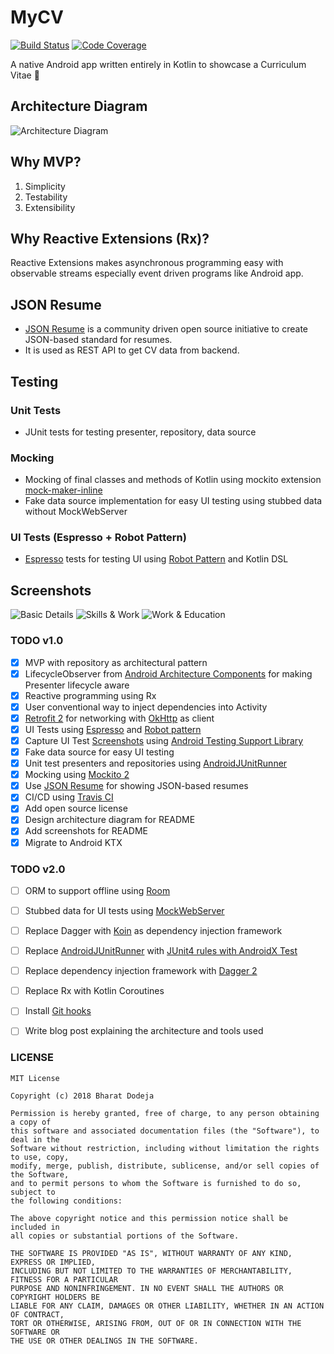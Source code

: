 # MyCV 
[![Build Status](https://img.shields.io/badge/build-passing-brightgreen.svg)](https://travis-ci.org/bharatdodeja/MyCV)
[![Code Coverage](https://img.shields.io/badge/codecov-100%25-brightgreen.svg)](https://codecov.io/gh/bharatdodeja/MyCV/)

A native Android app written entirely in Kotlin to showcase a Curriculum Vitae :page_facing_up:

## Architecture Diagram
<img src="https://github.com/bharatdodeja/MyCV/blob/master/MyCV%20Architecture%20Diagram.jpg" alt="Architecture Diagram"/>

## Why MVP?
1. Simplicity
2. Testability
3. Extensibility

## Why Reactive Extensions (Rx)?
Reactive Extensions makes asynchronous programming easy with observable streams especially event driven programs like Android app.

## JSON Resume
- [JSON Resume](https://jsonresume.org) is a community driven open source initiative to create JSON-based standard for resumes.
- It is used as REST API to get CV data from backend.

## Testing

### Unit Tests
- JUnit tests for testing presenter, repository, data source

### Mocking
- Mocking of final classes and methods of Kotlin using mockito extension [mock-maker-inline](https://github.com/mockito/mockito/wiki/What%27s-new-in-Mockito-2#mock-the-unmockable-opt-in-mocking-of-final-classesmethods)
- Fake data source implementation for easy UI testing using stubbed data without MockWebServer

### UI Tests (Espresso + Robot Pattern) 
- [Espresso](https://developer.android.com/training/testing/espresso/) tests for testing UI using [Robot Pattern](https://gist.github.com/bharatdodeja/ac001b6a24028bde56943ee40cab7dbd) and Kotlin DSL

## Screenshots
![Basic Details](screenshots/1.png "Basic details")
![Skills & Work](screenshots/2.png "Details of Skills and Work")
![Work & Education](screenshots/3.png "Details of Work and Education")

### TODO v1.0
- [X] MVP with repository as architectural pattern
- [X] LifecycleObserver from [Android Architecture Components](https://developer.android.com/topic/libraries/architecture/) for making Presenter lifecycle aware
- [X] Reactive programming using Rx
- [X] User conventional way to inject dependencies into Activity
- [X] [Retrofit 2](https://github.com/square/retrofit) for networking with [OkHttp](https://github.com/square/okhttp) as client
- [X] UI Tests using [Espresso](https://developer.android.com/training/testing/espresso/) and [Robot pattern](https://gist.github.com/bharatdodeja/ac001b6a24028bde56943ee40cab7dbd)
- [X] Capture UI Test [Screenshots](https://developer.android.com/reference/android/support/test/runner/screenshot/Screenshot) using [Android Testing Support Library](https://android.github.io/android-test/)
- [X] Fake data source for easy UI testing
- [X] Unit test presenters and repositories using [AndroidJUnitRunner](https://developer.android.com/training/testing/junit-runner)
- [X] Mocking using [Mockito 2](https://github.com/mockito/mockito)
- [X] Use [JSON Resume](https://jsonresume.org) for showing JSON-based resumes
- [X] CI/CD using [Travis CI](https://travis-ci.com/)
- [X] Add open source license
- [X] Design architecture diagram for README
- [X] Add screenshots for README
- [X] Migrate to Android KTX

### TODO v2.0
- [ ] ORM to support offline using [Room](https://developer.android.com/topic/libraries/architecture/room)
- [ ] Stubbed data for UI tests using [MockWebServer](https://github.com/square/okhttp/tree/master/mockwebserver)
- [ ] Replace Dagger with [Koin](https://insert-koin.io/) as dependency injection framework
- [ ] Replace [AndroidJUnitRunner](https://developer.android.com/training/testing/junit-runner) with [JUnit4 rules 
with AndroidX Test](https://developer.android.com/training/testing/junit-rules)
- [ ] Replace dependency injection framework with [Dagger 2](https://google.github.io/dagger/)
- [ ] Replace Rx with Kotlin Coroutines
- [ ] Install [Git hooks](https://www.atlassian.com/git/tutorials/git-hooks)
- [ ] Write blog post explaining the architecture and tools used



### LICENSE

```
MIT License

Copyright (c) 2018 Bharat Dodeja

Permission is hereby granted, free of charge, to any person obtaining a copy of 
this software and associated documentation files (the "Software"), to deal in the 
Software without restriction, including without limitation the rights to use, copy, 
modify, merge, publish, distribute, sublicense, and/or sell copies of the Software, 
and to permit persons to whom the Software is furnished to do so, subject to 
the following conditions:

The above copyright notice and this permission notice shall be included in 
all copies or substantial portions of the Software.

THE SOFTWARE IS PROVIDED "AS IS", WITHOUT WARRANTY OF ANY KIND, EXPRESS OR IMPLIED, 
INCLUDING BUT NOT LIMITED TO THE WARRANTIES OF MERCHANTABILITY, FITNESS FOR A PARTICULAR 
PURPOSE AND NONINFRINGEMENT. IN NO EVENT SHALL THE AUTHORS OR COPYRIGHT HOLDERS BE 
LIABLE FOR ANY CLAIM, DAMAGES OR OTHER LIABILITY, WHETHER IN AN ACTION OF CONTRACT, 
TORT OR OTHERWISE, ARISING FROM, OUT OF OR IN CONNECTION WITH THE SOFTWARE OR 
THE USE OR OTHER DEALINGS IN THE SOFTWARE.
```

